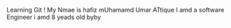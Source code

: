 Learning Git
!
My Nmae is hafiz mUhamamd Umar ATtique
I amd a software Engineer
i amd 8 yeads old
byby
